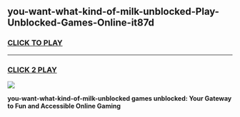 
## you-want-what-kind-of-milk-unblocked-Play-Unblocked-Games-Online-it87d
<h3>
<a href="https://premium76.site?title=you-want-what-kind-of-milk-unblocked&ref=25A">CLICK TO PLAY</a></h3>
<hr>

<h3>
<a href="https://premium76.site?title=you-want-what-kind-of-milk-unblocked&ref=25A">CLICK 2 PLAY</a>
  
</h3>

<a href="https://premium76.site?title=you-want-what-kind-of-milk-unblocked&ref=25A"><img src="https://clearcache.store/games.png"></a>


**you-want-what-kind-of-milk-unblocked games unblocked: Your Gateway to Fun and Accessible Online Gaming**
